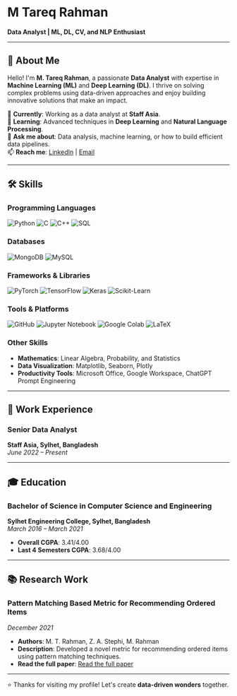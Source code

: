 # M Tareq Rahman  
**Data Analyst | ML, DL, CV, and NLP Enthusiast**  

---

## 👋 About Me  
Hello! I'm **M. Tareq Rahman**, a passionate **Data Analyst** with expertise in **Machine Learning (ML)** and **Deep Learning (DL)**. I thrive on solving complex problems using data-driven approaches and enjoy building innovative solutions that make an impact.  

🔭 **Currently**: Working as a data analyst at **Staff Asia**.  
🌱 **Learning**: Advanced techniques in **Deep Learning** and **Natural Language Processing**.  
💬 **Ask me about**: Data analysis, machine learning, or how to build efficient data pipelines.  
📫 **Reach me**: [LinkedIn](https://www.linkedin.com/in/m-tareq-rahman/) | [Email](mailto:m.tareq@sec.ac.bd)  

---

## 🛠️ Skills  

### **Programming Languages**  
![Python](https://img.shields.io/badge/Python-3776AB?style=for-the-badge&logo=python&logoColor=white)
![C](https://img.shields.io/badge/C-A8B9CC?style=for-the-badge&logo=c&logoColor=white)
![C++](https://img.shields.io/badge/C%2B%2B-00599C?style=for-the-badge&logo=c%2B%2B&logoColor=white)
![SQL](https://img.shields.io/badge/SQL-4479A1?style=for-the-badge&logo=mysql&logoColor=white)

### **Databases**  
![MongoDB](https://img.shields.io/badge/MongoDB-47A248?style=for-the-badge&logo=mongodb&logoColor=white)
![MySQL](https://img.shields.io/badge/MySQL-4479A1?style=for-the-badge&logo=mysql&logoColor=white)

### **Frameworks & Libraries**  
![PyTorch](https://img.shields.io/badge/PyTorch-EE4C2C?style=for-the-badge&logo=pytorch&logoColor=white)
![TensorFlow](https://img.shields.io/badge/TensorFlow-FF6F00?style=for-the-badge&logo=tensorflow&logoColor=white)
![Keras](https://img.shields.io/badge/Keras-D00000?style=for-the-badge&logo=keras&logoColor=white)
![Scikit-Learn](https://img.shields.io/badge/Scikit_Learn-F7931E?style=for-the-badge&logo=scikit-learn&logoColor=white)

### **Tools & Platforms**  
![GitHub](https://img.shields.io/badge/GitHub-181717?style=for-the-badge&logo=github&logoColor=white)
![Jupyter Notebook](https://img.shields.io/badge/Jupyter-F37626?style=for-the-badge&logo=jupyter&logoColor=white)
![Google Colab](https://img.shields.io/badge/Google_Colab-F9AB00?style=for-the-badge&logo=google-colab&logoColor=white)
![LaTeX](https://img.shields.io/badge/LaTeX-008080?style=for-the-badge&logo=latex&logoColor=white)

### **Other Skills**  
- **Mathematics**: Linear Algebra, Probability, and Statistics  
- **Data Visualization**: Matplotlib, Seaborn, Plotly  
- **Productivity Tools**: Microsoft Office, Google Workspace, ChatGPT Prompt Engineering  

---

## 💼 Work Experience  

### **Senior Data Analyst**  
**Staff Asia, Sylhet, Bangladesh**  
*June 2022 – Present* 

---

## 🎓 Education  

### **Bachelor of Science in Computer Science and Engineering**  
**Sylhet Engineering College, Sylhet, Bangladesh**  
*March 2016 – March 2021*  
- **Overall CGPA**: 3.41/4.00  
- **Last 4 Semesters CGPA**: 3.68/4.00  

---

## 📚 Research Work  

### **Pattern Matching Based Metric for Recommending Ordered Items**  
*December 2021*  
- **Authors**: M. T. Rahman, Z. A. Stephi, M. Rahman  
- **Description**: Developed a novel metric for recommending ordered items using pattern matching techniques.  
- **Read the full paper**: [Read the full paper](https://ieeexplore.ieee.org/abstract/document/9718931)

---

⭐️ Thanks for visiting my profile! Let's create **data-driven wonders** together.  
